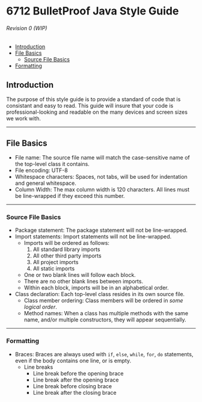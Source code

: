 # 6712 BulletProof Java Style Guide
###### Revision 0 (WIP)
- [Introduction](#introduction)
- [File Basics](#file-basics)
    - [Source File Basics](#source-file-basics)
- [Formatting](#formatting)

## Introduction
The purpose of this style guide is to provide a standard of code that is consistant and easy to read. This guide will insure that your code is professional-looking and readable on the many devices and screen sizes we work with.

---

## File Basics
- File name: The source file name will match the case-sensitive name of the top-level class it contains.
- File encoding: UTF-8
- Whitespace characters: Spaces, not tabs, will be used for indentation and general whitespace.
- Column Width: The max column width is 120 characters. All lines must be line-wrapped if they exceed this number. 

---

### Source File Basics
- Package statement: The package statement will not be line-wrapped.
- Import statements: Import statements will not be line-wrapped.
    - Imports will be ordered as follows:
        1. All standard library imports
        2. All other third party imports
        3. All project imports
        4. All static imports
    - One or two blank lines will follow each block.
    - There are no other blank lines between imports.
    - Within each block, imports will be in an alphabetical order.
- Class declaration: Each top-level class resides in its own source file.
    - Class member ordering: Class members will be ordered in _some logical order_.
    - Method names: When a class has multiple methods with the same name, and/or multiple constructors, they will appear sequentially.

---

### Formatting
- Braces: Braces are always used with `` if ``, `` else ``, `` while ``, `` for ``, `` do `` statements, even if the body contains one line, or is empty.
    - Line breaks <!-- TODO(Garrison): Examples -->
        - Line break before the opening brace
        - Line break after the opening brace
        - Line break before closing brace
        - Line break after the closing brace
